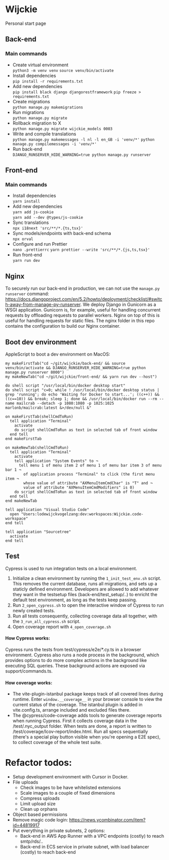 # Wijckie

Personal start page

## Back-end

### Main commands

- Create virtual environment  
  `python3 -m venv venv`
  `source venv/bin/activate`
- Install dependencies  
  `pip install -r requirements.txt`
- Add new dependencies  
  `pip install black django djangorestframework`
  `pip freeze > requirements.txt`
- Create migrations  
  `python manage.py makemigrations`
- Run migrations  
  `python manage.py migrate`
- Rollback migration to X  
  `python manage.py migrate wijckie_models 0003`
- Write and compile translations  
  `python manage.py makemessages -l nl -l en_GB -i 'venv/*'`
  `python manage.py compilemessages -i 'venv/*'`
- Run back-end  
  `DJANGO_RUNSERVER_HIDE_WARNING=true python manage.py runserver`

## Front-end

### Main commands

- Install dependencies  
  `yarn install`
- Add new dependencies  
  `yarn add js-cookie`  
  `yarn add --dev @types/js-cookie`
- Sync translations  
  `npx i18next 'src/**/*.{ts,tsx}'`
- Sync models/endpoints with back-end schema  
  `npx orval`
- Configure and run Prettier  
  `nano .prettierrc`
  `yarn prettier --write 'src/**/*.{js,ts,tsx}'`
- Run front-end  
  `yarn run dev`

## Nginx

To securely run our back-end in production, we can not use the `manage.py runserver` command: https://docs.djangoproject.com/en/5.2/howto/deployment/checklist/#switch-away-from-manage-py-runserver. We deploy Django in Gunicorn as a WSGI application. Gunicorn is, for example, useful for handling concurrent requests by offloading requests to parallel workers. Nginx on top of this is useful for handling requests for static files. The nginx folder in this repo contains the configuration to build our Nginx container.

## Boot dev environment

AppleScript to boot a dev environment on MacOS:

```
my makeFirstTab("cd ~/git/wijckie/back-end/ && source venv/bin/activate && DJANGO_RUNSERVER_HIDE_WARNING=true python manage.py runserver 8000")
my makeNewTab("cd ~/git/wijckie/front-end/ && yarn run dev --host")

do shell script "/usr/local/bin/docker desktop start"
do shell script "c=0; while ! /usr/local/bin/docker desktop status | grep 'running'; do echo 'Waiting for Docker to start...'; ((c++)) && ((c==10)) && break; sleep 1; done && /usr/local/bin/docker run --rm --name mailcrab --detach -p 1080:1080 -p 1025:1025 marlonb/mailcrab:latest &>/dev/null &"

on makeFirstTab(shellCmdToRun)
  tell application "Terminal"
    activate
    do script shellCmdToRun as text in selected tab of front window
  end tell
end makeFirstTab

on makeNewTab(shellCmdToRun)
  tell application "Terminal"
    activate
    tell application "System Events" to ¬
      tell menu 1 of menu item 2 of menu 1 of menu bar item 3 of menu bar 1 ¬
        of application process "Terminal" to click (the first menu item ¬
        whose value of attribute "AXMenuItemCmdChar" is "T" and ¬
        value of attribute "AXMenuItemCmdModifiers" is 0)
    do script shellCmdToRun as text in selected tab of front window
  end tell
end makeNewTab

tell application "Visual Studio Code"
  open "Users:lodewijckvogelzang:dev:workspaces:Wijckie.code-workspace"
end tell

tell application "Sourcetree"
  activate
end tell
```

## Test

Cypress is used to run integration tests on a local environment.

1. Initialize a clean environment by running the `1_init_test_env.sh` script. This removes the current database, runs all migrations, and sets up a staticly defined environment. Developers are allowed to add whatever they want in the testsetup files (back-end/test_setup/..) to enricht the default test environment, as long as the tests keep passing.
2. Run `2_open_cypress.sh` to open the interactive window of Cypress to run newly created tests.
3. Run all tests consequently, collecting coverage data all together, with the `3_run_all_cypress.sh` script.
4. Open coverage report with `4_open_coverage.sh`

#### How Cypress works:

Cypress runs the tests from test/cypress/e2e/\*.cy.ts in a browser environment. Cypress also runs a node process in the background, which provides options to do more complex actions in the background like executing SQL queries. These background actions are exposed via support/commands.ts.

#### How coverage works:

- The vite-plugin-istanbul package keeps track of all covered lines during runtime. Enter `window.__coverage__` in your browser console to view the current status of the coverage. The istanbul plugin is added in vite.config.ts, arrange included and excluded files there.
- The @cypress/code-coverage adds tools to generate coverage reports when running Cypress. First it collects coverage data in the /test/.nyc_output folder. When tests are done, a report is written to /test/coverage/lcov-report/index.html. Run all specs sequentially (there's a special play button visible when you're opening a E2E spec), to collect coverage of the whole test suite.

# Refactor todos:

- Setup development environment with Cursor in Docker.
- File uploads
  - Check images to be have whitelisted extensions
  - Scale images to a couple of fixed dimensions
  - Compress uploads
  - Limit upload size
  - Clean up orphans
- Object based permissions
- Remove magic code login: https://news.ycombinator.com/item?id=44819917
- Put everything in private subnets, 2 options:
  - Back-end in AWS App Runner with a VPC endpoints (costly) to reach smtp/rds/..
  - Back-end in ECS service in private subnet, with load balancer (costly) to reach back-end
